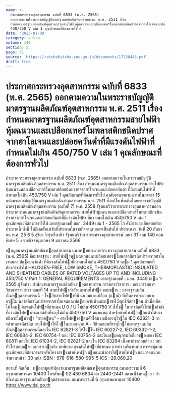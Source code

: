 ```yaml
---
name: >-
  ประกาศกระทรวงอุตสาหกรรม ฉบับที่ 6833 (พ.ศ. 2565)
  ออกตามความในพระราชบัญญัติมาตรฐานผลิตภัณฑ์อุตสาหกรรม พ.ศ. 2511 เรื่อง
  กำหนดมาตรฐานผลิตภัณฑ์อุตสาหกรรมสายไฟฟ้าหุ้มฉนวนและเปลือกเทอร์โมพลาสติกชนิดปราศจากฮาโลเจนและปล่อยควันต่ำที่มีแรงดันไฟฟ้าที่กำหนดไม่เกิน
  450/750 V เล่ม 1 คุณลักษณะที่ต้องการทั่วไป
date: '2023-01-08'
category: ง พิเศษ
volume: 140
section: 5
page: 31
source: 'https://ratchakitcha.soc.go.th/documents/17236443.pdf'
draft: true
---
```


# ประกาศกระทรวงอุตสาหกรรม ฉบับที่ 6833 (พ.ศ. 2565) ออกตามความในพระราชบัญญัติมาตรฐานผลิตภัณฑ์อุตสาหกรรม พ.ศ. 2511 เรื่อง กำหนดมาตรฐานผลิตภัณฑ์อุตสาหกรรมสายไฟฟ้าหุ้มฉนวนและเปลือกเทอร์โมพลาสติกชนิดปราศจากฮาโลเจนและปล่อยควันต่ำที่มีแรงดันไฟฟ้าที่กำหนดไม่เกิน 450/750 V เล่ม 1 คุณลักษณะที่ต้องการทั่วไป

ประกาศกระทรวงอุตสาหกรรม ฉบับที่ 6833 (พ.ศ. 2565) ออกตามความในพระราชบัญญัติมาตรฐานผลิตภัณฑ์อุตสาหกรรม พ.ศ. 2511 เรื่อง กำหนดมาตรฐานผลิตภัณฑ์อุตสาหกรรม สายไฟฟ้าหุ้มฉนวนและเปลือกเทอร์โมพลาสติกชนิดปราศจากฮาโลเจนและปล่อยควันต่า ที่มีแรงดันไฟฟ้าที่กำหนดไม่เกิน 450/750 V เล่ม 1 คุณลักษณะที่ต้องการทั่วไป อาศัยอานาจตามความในมาตรา 15 แห่งพระราชบัญญัติมาตรฐานผลิตภัณฑ์อุตสาหกรรม พ.ศ. 2511 ซึ่งแก้ไขเพิ่มเติมโดยพระราชบัญญัติมาตรฐานผลิตภัณฑ์อุตสาหกรรม (ฉบับที่ 7) พ.ศ. 2558 รัฐมนตรีว่าการกระทรวงอุตสาหกรรมออกประกาศกาหนดมาตรฐานผลิตภัณฑ์อุตสาหกรรม สายไฟฟ้าหุ้มฉนวนและเปลือกเทอร์โมพลาสติกชนิดปราศจากฮาโลเจนและปล่อยควันต่าที่มีแรงดันไฟฟ้า ที่กา หนดไม่เกิน 450/750 V เล่ม 1 คุณลักษณะที่ต้องการทั่วไป มาตรฐานเลขที่ มอก. 3449 เล่ม 1 - 2565 ไว้ ดังมีรายละเอียดต่อท้ายประกาศนี้ ทั้งนี้ ให้มีผลตั้งแต่วันที่ประกาศในราชกิจจานุเบกษาเป็นต้นไป ประกาศ ณ วันที่ 20 กันยา ยน พ.ศ. 25 6 5 สุริยะ จึงรุ่งเรืองกิจ รัฐมนตรีว่าการกระทรวงอุตสาหกรรม ้ หนา 31 ่ เลม 140 ตอนพิเศษ 5 ง ราชกิจจานุเบกษา 9 มกราคม 2566

ขอมูลมาตรฐานผลิตภัณฑอุตสาหกรรม แนบทายประกาศกระทรวงอุตสาหกรรม ฉบับที่ 6833 (พ.ศ. 2565) ชื่อมาตรฐาน : สายไฟฟาหุมฉนวนและเปลือกเทอรโมพลาสติกชนิดปราศจากฮาโลเจนและ ปลอยควันต่ํา ที่มีแรงดันไฟฟาที่กําหนดไม่เกิน 450/750 V เลม 1 คุณลักษณะที่ต้องการทั่วไป HALOGEN-FREE, LOW SMOKE, THERMOPLASTIC INSULATED AND SHEATHED CABLES OF RATED VOLTAGES UP TO AND INCLUDING 450/750 V Part 1: GENERAL REQUIREMENTS มาตรฐานเลขที่ : มอก. 3449 เลม 1-2565 ผู้จัดทํา : สํานักงานมาตรฐานผลิตภัณฑอุตสาหกรรม กรรมการวิชาการ : คณะกรรมการวิชาการรายสาขา คณะที่ 14 สาขาไฟฟากําลังและสายไฟฟา ขอบขาย : มาตรฐานผลิตภัณฑอุตสาหกรรมนี้ - ใชกับสายไฟฟาที่มี ฉนวนและเปลือก (ถามี) ที่เป็นสารประกอบเทอรโม พลาสติกชนิดปราศจากฮาโลเจนและปลอยควันต่ําและกาซที่ มีฤทธิ์กัดกรอน ต่ําเมื่อเกิดไฟไหม มีแรงดันไฟฟาที่กําหนด U 0 / U ไม่เกิน 450/750 V ซึ่งใช ในการติดตั้งไฟฟากําลังที่แรงดันไฟฟากระแสสลับที่ระบุไม่เกิน 450/750 V หมายเหตุ สําหรับสายไฟฟาออนตัวได้บางชนิดจะใชคําวา “สายออน” - สายไฟฟาออนตัวได้บางชนิดระบุไวใน IEC 62821-3 การกําหนดรหัสชนิด สายไฟฟำให้ไวในภาคผนวก A - วิธีทดสอบที่ระบุไวในมาตรฐานผลิตภัณฑอุตสาหกรรมนี้และใน IEC 62821-3 ให้ไวใน IEC 60227-2, IEC 60332-1-2, IEC 60684-2, IEC 60754-1 และ IEC 60754-2 และในเลมอนุกรมที่เกี่ยวของของ IEC 60811 และใน IEC 61034-2, IEC 62821-2 และใน IEC 63294 เนื้อหาประกอบด้วย : บททั่วไป ขอบขาย เอกสารอางอิง บทนิยาม แรงดันไฟฟาที่กําหนด การทํา เครื่องหมาย การระบุแกน คุณลักษณะที่ต้องการสําหรับโครงสรางสายไฟฟา ขอแนะนําการใชสายไฟฟา และภาคผนวก จํานวนหน้า : 30 หน้า ISBN : 978-616-580-995-5 ICS : 29.060.20

สถานที่ จัดเก็บ : หองสมุดสํานักงานมาตรฐานผลิตภัณฑอุตสาหกรรม ถนนพระรามที่ 6 กรุงเทพมหานคร 10400 โทรศัพท 02 430 6834 ต่อ 2440-2441 สถานที่จําหนาย : สํานักงานมาตรฐานผลิตภัณฑอุตสาหกรรม ถนนพระรามที่ 6 กรุงเทพมหานคร 10400 https://www.tisi.go.th
